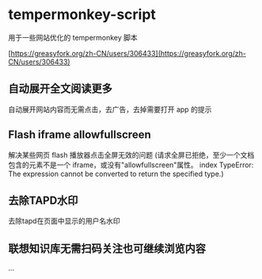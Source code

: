 # tempermonkey-script

用于一些网站优化的 tempermonkey 脚本

[https://greasyfork.org/zh-CN/users/306433](https://greasyfork.org/zh-CN/users/306433)

## 自动展开全文阅读更多

自动展开网站内容而无需点击，去广告，去掉需要打开 app 的提示

## Flash iframe allowfullscreen

解决某些网页 flash 播放器点击全屏无效的问题 (请求全屏已拒绝，至少一个文档包含的元素不是一个 iframe，或没有"allowfullscreen"属性。 index TypeError: The expression cannot be converted to return the specified type.)

## 去除TAPD水印

去除tapd在页面中显示的用户名水印

## 联想知识库无需扫码关注也可继续浏览内容

...
